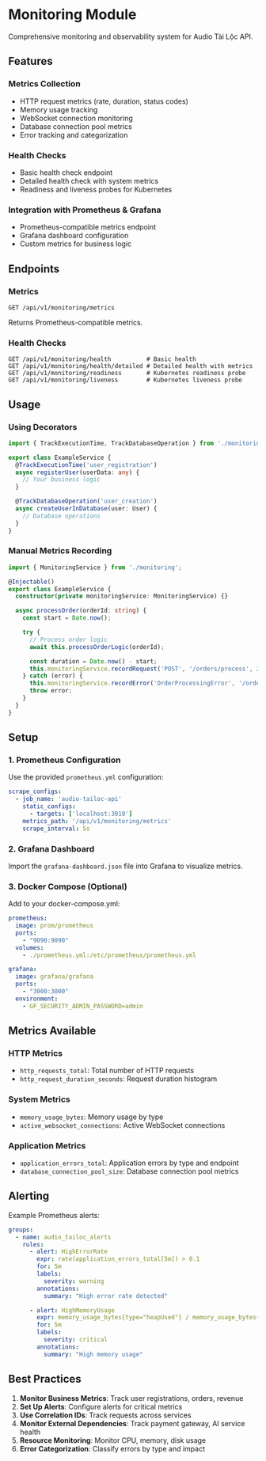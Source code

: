 # Monitoring Module

Comprehensive monitoring and observability system for Audio Tài Lộc API.

## Features

### Metrics Collection
- HTTP request metrics (rate, duration, status codes)
- Memory usage tracking
- WebSocket connection monitoring
- Database connection pool metrics
- Error tracking and categorization

### Health Checks
- Basic health check endpoint
- Detailed health check with system metrics
- Readiness and liveness probes for Kubernetes

### Integration with Prometheus & Grafana
- Prometheus-compatible metrics endpoint
- Grafana dashboard configuration
- Custom metrics for business logic

## Endpoints

### Metrics
```
GET /api/v1/monitoring/metrics
```
Returns Prometheus-compatible metrics.

### Health Checks
```
GET /api/v1/monitoring/health          # Basic health
GET /api/v1/monitoring/health/detailed # Detailed health with metrics
GET /api/v1/monitoring/readiness       # Kubernetes readiness probe
GET /api/v1/monitoring/liveness        # Kubernetes liveness probe
```

## Usage

### Using Decorators

```typescript
import { TrackExecutionTime, TrackDatabaseOperation } from './monitoring';

export class ExampleService {
  @TrackExecutionTime('user_registration')
  async registerUser(userData: any) {
    // Your business logic
  }

  @TrackDatabaseOperation('user_creation')
  async createUserInDatabase(user: User) {
    // Database operations
  }
}
```

### Manual Metrics Recording

```typescript
import { MonitoringService } from './monitoring';

@Injectable()
export class ExampleService {
  constructor(private monitoringService: MonitoringService) {}

  async processOrder(orderId: string) {
    const start = Date.now();

    try {
      // Process order logic
      await this.processOrderLogic(orderId);

      const duration = Date.now() - start;
      this.monitoringService.recordRequest('POST', '/orders/process', 200, duration);
    } catch (error) {
      this.monitoringService.recordError('OrderProcessingError', '/orders/process');
      throw error;
    }
  }
}
```

## Setup

### 1. Prometheus Configuration

Use the provided `prometheus.yml` configuration:

```yaml
scrape_configs:
  - job_name: 'audio-tailoc-api'
    static_configs:
      - targets: ['localhost:3010']
    metrics_path: '/api/v1/monitoring/metrics'
    scrape_interval: 5s
```

### 2. Grafana Dashboard

Import the `grafana-dashboard.json` file into Grafana to visualize metrics.

### 3. Docker Compose (Optional)

Add to your docker-compose.yml:

```yaml
prometheus:
  image: prom/prometheus
  ports:
    - "9090:9090"
  volumes:
    - ./prometheus.yml:/etc/prometheus/prometheus.yml

grafana:
  image: grafana/grafana
  ports:
    - "3000:3000"
  environment:
    - GF_SECURITY_ADMIN_PASSWORD=admin
```

## Metrics Available

### HTTP Metrics
- `http_requests_total`: Total number of HTTP requests
- `http_request_duration_seconds`: Request duration histogram

### System Metrics
- `memory_usage_bytes`: Memory usage by type
- `active_websocket_connections`: Active WebSocket connections

### Application Metrics
- `application_errors_total`: Application errors by type and endpoint
- `database_connection_pool_size`: Database connection pool metrics

## Alerting

Example Prometheus alerts:

```yaml
groups:
  - name: audio_tailoc_alerts
    rules:
      - alert: HighErrorRate
        expr: rate(application_errors_total[5m]) > 0.1
        for: 5m
        labels:
          severity: warning
        annotations:
          summary: "High error rate detected"

      - alert: HighMemoryUsage
        expr: memory_usage_bytes{type="heapUsed"} / memory_usage_bytes{type="heapTotal"} > 0.9
        for: 5m
        labels:
          severity: critical
        annotations:
          summary: "High memory usage"
```

## Best Practices

1. **Monitor Business Metrics**: Track user registrations, orders, revenue
2. **Set Up Alerts**: Configure alerts for critical metrics
3. **Use Correlation IDs**: Track requests across services
4. **Monitor External Dependencies**: Track payment gateway, AI service health
5. **Resource Monitoring**: Monitor CPU, memory, disk usage
6. **Error Categorization**: Classify errors by type and impact
